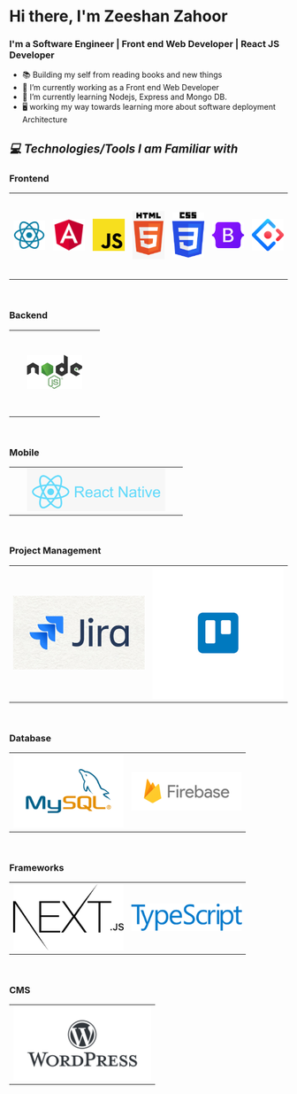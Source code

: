 # Hi there, I'm Zeeshan Zahoor

### I'm a Software Engineer | Front end Web Developer | React JS Developer

- 📚 Building my self from reading books and new things
- 🔭 I’m currently working as a Front end Web Developer
- 🌱 I’m currently learning Nodejs, Express and Mongo DB.
- 🖥️ working my way towards learning more about software deployment Architecture

<h2><i>💻 Technologies/Tools I am Familiar with</i></h2>
<h3> Frontend </h3>
<table width="100">
<tr>
       <td align='center' width="150" height="150">
        <img src="https://github.com/zeeshanf10/zeeshanf10/blob/main/images/React.png" width="100" >
    </td>
    <td align='center' width="150" height="150">
        <img src="https://github.com/zeeshanf10/zeeshanf10/blob/main/images/angular.png" width="100" >
    </td>
    <td align='center' width="150" height="150">
        <img src="https://github.com/zeeshanf10/zeeshanf10/blob/main/images/javascript.png" width="100">
    </td>
     <td align='center' width="150" height="150">
        <img src="https://github.com/zeeshanf10/zeeshanf10/blob/main/images/html.png" width="100">
    </td>
    <td align='center' width="150" height="150">
        <img src="https://github.com/zeeshanf10/zeeshanf10/blob/main/images/css.png" width="100" >
    </td>
        <td align='center' width="150" height="150">
        <img src="https://github.com/zeeshanf10/zeeshanf10/blob/main/images/bootstrap.png" width="100" >
    </td>
    <td align='center' width="150" height="150">
        <img src="https://github.com/zeeshanf10/zeeshanf10/blob/main/images/ant-design.png" width="100">
    </td>
</tr>       
</table>
</br>

<h3> Backend </h3>
<table width="100">
<tr>
    <td align='center' width="150" height="150">
        <img src="https://github.com/zeeshanf10/zeeshanf10/blob/main/images/nodejs.png" width="100" >
    </td>
    
</tr>
</table>
</br>

<h3> Mobile </h3>
<table width="100">
<tr>
    <td align='center' width="300">
        <img src="https://github.com/zeeshanf10/zeeshanf10/blob/main/images/react-native.png" width="250" >
    </td>
</tr>
</table>


</br>

<h3> Project Management </h3>
<table width="100">
<tr>
    <td align='center' width="300">
        <img src="https://github.com/zeeshanf10/zeeshanf10/blob/main/images/jira.png" width="250" >
    </td>
       <td align='center' width="300">
        <img src="https://github.com/zeeshanf10/zeeshanf10/blob/main/images/trello.png" width="250" >
    </td>
</tr>
</table>


</br>

<h3> Database </h3>
<table width="100">
<tr>
      <td align='center' width="200">
        <img src="https://github.com/zeeshanf10/zeeshanf10/blob/main/images/mysql.png" width="250" >
    </td>
        <td align='center' width="200">
        <img src="https://github.com/zeeshanf10/zeeshanf10/blob/main/images/firebase.png" width="250" >
    </td>
  
</tr>
</table>

</br>

<h3> Frameworks </h3>
<table width="100">
<tr>
    <td align='center' width="200">
        <img src="https://github.com/zeeshanf10/zeeshanf10/blob/main/images/nextjs.svg" width="250" >
    </td>
     <td align='center' width="200">
        <img src="https://github.com/zeeshanf10/zeeshanf10/blob/main/images/TypeScript.png" width="250" >
    </td>
   
</tr>

</table>

</br>

<h3> CMS </h3>
<table width="100">
<tr>
    <td align='center' width="250">
        <img src="https://github.com/zeeshanf10/zeeshanf10/blob/main/images/wordpress.png" width="250" >
    </td>
</tr>
</table>
</br>
